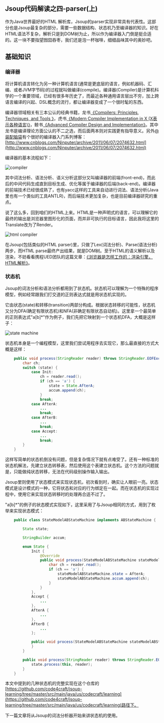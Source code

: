 Jsoup代码解读之四-parser(上)
-------
作为Java世界最好的HTML 解析库，Jsoup的parser实现非常具有代表性。这部分也是Jsoup最复杂的部分，需要一些数据结构、状态机乃至编译器的知识。好在HTML语法不复杂，解析只是到DOM树为止，所以作为编译器入门倒是挺合适的。这一块不要指望囫囵吞枣，我们还是泡一杯咖啡，细细品味其中的奥妙吧。

## 基础知识

### 编译器

将计算机语言转化为另一种计算机语言(通常是更底层的语言，例如机器码、汇编、或者JVM字节码)的过程就叫做编译(compile)。编译器(Compiler)是计算机科学的一个重要领域，已经有很多年历史了，而最近各种通用语言层出不穷，加上跨语言编译的兴起、DSL概念的流行，都让编译器变成了一个很时髦的东西。

编译器领域相关有三本公认的经典书籍，龙书[《Compilers: Principles, Techniques, and Tools 》](http://book.douban.com/subject/1866231/)，虎书[《Modern Compiler Implementation in X (X表示各种语言)》](http://book.douban.com/subject/1923484/)，鲸书[《Advanced Compiler Design and Implementation》](http://book.douban.com/subject/1821532/)。其中龙书是编译理论方面公认的不二之选，而后面两本则对实践更有指导意义。另外[@装配脑袋](http://www.cnblogs.com/Ninputer)有个很好的编译器入门系列博客：[http://www.cnblogs.com/Ninputer/archive/2011/06/07/2074632.html](http://www.cnblogs.com/Ninputer/archive/2011/06/07/2074632.html)

编译器的基本流程如下：

![compiler][1]

其中词法分析、语法分析、语义分析这部分又叫编译器的前端(front-end)，而此后的中间代码生成直到目标生成、优化等属于编译器的后端(back-end)。编译器的前端技术已经很成熟了，也有yacc这样的工具来自动进行词法、语法分析(Java里也有一个类似的工具ANTLR)，而后端技术更加复杂，也是目前编译器研究的重点。

说了这么多，回到咱们的HTML上来。HTML是一种声明式的语言，可以理解它的最终的输出是浏览器里图形化的页面，而并非可执行的目标语言，因此我将这里的Translate改为了Render。

![html compiler][2]

在Jsoup(包括类似的HTML parser)里，只做了Lex(词法分析)、Parse(语法分析)两步，而HTML parse最终产出结果，就是DOM树。至于HTML的语义解析以及渲染，不妨看看携程UED团队的这篇文章：[《浏览器是怎样工作的：渲染引擎，HTML解析》](http://ued.ctrip.com/blog/?p=3295)。

### 状态机

Jsoup的词法分析和语法分析都用到了状态机。状态机可以理解为一个特殊的程序模型，例如经常跟我们打交道的正则表达式就是用状态机实现的。

它由状态(state)和转移(transition)两部分构成。根据状态转移的可能性，状态机又分为DFA(确定有限状态机)和NFA(非确定有限状态自动机)。这里拿一个最简单的正则表达式"a[b]*"作为例子，我们先把它映射到一个状态机DFA，大概是这样子：

![state machine][3]

状态机本身是一个编程模型，这里我们尝试用程序去实现它，那么最直接的方式大概是这样：

```java
    public void process(StringReader reader) throws StringReader.EOFException {
        char ch;
        switch (state) {
            case Init:
                ch = reader.read();
                if (ch == 'a') {
                    state = State.AfterA;
                    accum.append(ch);
                }
                break;
            case AfterA:
                ...
                break;
            case AfterB:
                ...
                break;
            case Accept:
                ...
                break;
        }
    }
```

这样写简单的状态机倒没有问题，但是复杂情况下就有点难受了。还有一种标准的状态机解法，先建立状态转移表，然后使用这个表建立状态机。这个方法的问题就是，只能做纯状态转移，无法在代码级别操作输入输出。

Jsoup里则使用了状态模式来实现状态机，初次看到时，确实让人眼前一亮。状态模式是设计模式的一种，它将状态和对应的行为绑定在一起。而在状态机的实现过程中，使用它来实现状态转移时的处理再合适不过了。

"a[b]*"的例子的状态模式实现如下，这里采用了与Jsoup相同的方式，用到了枚举来实现状态模式：

```java
    public class StateModelABStateMachine implements ABStateMachine {

        State state;

        StringBuilder accum;

        enum State {
            Init {
                @Override
                public void process(StateModelABStateMachine stateModelABStateMachine, StringReader reader) throws StringReader.EOFException {
                    char ch = reader.read();
                    if (ch == 'a') {
                        stateModelABStateMachine.state = AfterA;
                        stateModelABStateMachine.accum.append(ch);
                    }
                }
            },
            Accept {
                ...
            },
            AfterA {
                ...
            },
            AfterB {
                ...
            };

            public void process(StateModelABStateMachine stateModelABStateMachine, StringReader reader) throws StringReader.EOFException {
            }
        }

        public void process(StringReader reader) throws StringReader.EOFException {
            state.process(this, reader);
        }
    }
```

本文中提到的几种状态机的完整实现在这个仓库的[https://github.com/code4craft/jsoup-learning/tree/master/src/main/java/us/codecraft/learning](https://github.com/code4craft/jsoup-learning/tree/master/src/main/java/us/codecraft/learning)路径下。

下一篇文章将从Jsoup的词法分析器开始来讲状态机的使用。



  [1]: http://static.oschina.net/uploads/space/2013/0828/081055_j2Xy_190591.png
  [2]: http://static.oschina.net/uploads/space/2013/0828/103726_uejc_190591.png
  [3]: http://static.oschina.net/uploads/space/2013/0828/131113_nyHh_190591.png